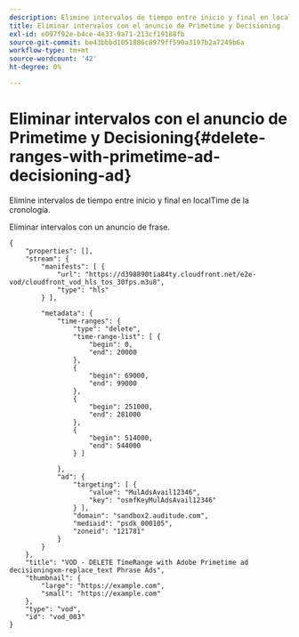 ```yaml
---
description: Elimine intervalos de tiempo entre inicio y final en localTime de la cronología.
title: Eliminar intervalos con el anuncio de Primetime y Decisioning
exl-id: e097f92e-b4ce-4e33-9a71-213cf19188fb
source-git-commit: be43bbbd1051886c8979ff590a3197b2a7249b6a
workflow-type: tm+mt
source-wordcount: '42'
ht-degree: 0%

---
```


# Eliminar intervalos con el anuncio de Primetime y Decisioning{#delete-ranges-with-primetime-ad-decisioning-ad}

Elimine intervalos de tiempo entre inicio y final en localTime de la cronología.

Eliminar intervalos con un anuncio de frase.

```
{   
    "properties": [],
    "stream": {
        "manifests": [ {
            "url": "https://d398890tia84ty.cloudfront.net/e2e-vod/cloudfront_vod_hls_tos_30fps.m3u8",
            "type": "hls"
        } ],

        "metadata": {
            "time-ranges": {
                "type": "delete",
                "time-range-list": [ {
                    "begin": 0,
                    "end": 20000
                },
                {
                    "begin": 69000,
                    "end": 99000
                },
                {
                    "begin": 251000,
                    "end": 281000
                },
                {
                    "begin": 514000,
                    "end": 544000
                } ]

            },
            "ad": {
                "targeting": [ {
                    "value": "MulAdsAvail12346",
                    "key": "osmfKeyMulAdsAvail12346"
                } ],
                "domain": "sandbox2.auditude.com",
                "mediaid": "psdk_000105",
                "zoneid": "121781"
            }     
        }
    },   
    "title": "VOD - DELETE TimeRange with Adobe Primetime ad decisioningxm-replace_text Phrase Ads",
    "thumbnail": {
        "large": "https://example.com",
        "small": "https://example.com"
    },
    "type": "vod",
    "id": "vod_003"
}
```
